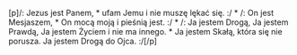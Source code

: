 [p]/: Jezus jest Panem, * ufam Jemu i nie muszę lękać się. :/ * /: On jest Mesjaszem, * On mocą moją i pieśnią jest. :/ * /: Ja jestem Drogą, Ja jestem Prawdą, Ja jestem Życiem i nie ma innego. * Ja jestem Skałą, która się nie porusza. Ja jestem Drogą do Ojca. :/[/p]
